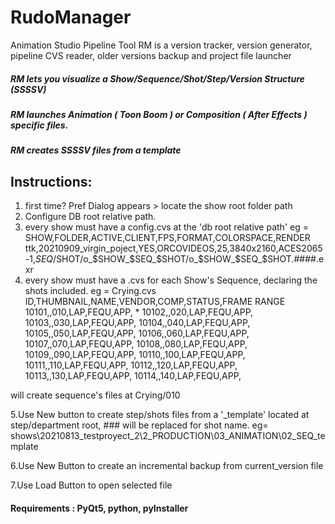 # RudoManager
Animation Studio Pipeline Tool
RM is a version tracker, version generator, pipeline CVS reader, older versions backup and project file launcher
##### RM lets you visualize a Show/Sequence/Shot/Step/Version Structure (SSSSV)
##### RM launches Animation ( Toon Boom ) or Composition ( After Effects ) specific files.
##### RM creates SSSSV files from a template

## Instructions:
1. first time? Pref Dialog appears > locate the show root folder path
2. Configure DB root relative path.
3. every show must have a config.cvs at the 'db root relative path'
eg = 
SHOW,FOLDER,ACTIVE,CLIENT,FPS,FORMAT,COLORSPACE,RENDER
ttk,20210909_virgin_poject,YES,ORCOVIDEOS,25,3840x2160,ACES2065-1,$SEQ/$SHOT/o_$SHOW_$SEQ_$SHOT/o_$SHOW_$SEQ_$SHOT.####.exr
4. every show must have a .cvs for each Show's Sequence, declaring the shots included. 
eg = Crying.cvs 
ID,THUMBNAIL,NAME,VENDOR,COMP,STATUS,FRAME RANGE
10101,,010,LAP,FEQU,APP, *
10102,,020,LAP,FEQU,APP,
10103,,030,LAP,FEQU,APP,
10104,,040,LAP,FEQU,APP,
10105,,050,LAP,FEQU,APP,
10106,,060,LAP,FEQU,APP,
10107,,070,LAP,FEQU,APP,
10108,,080,LAP,FEQU,APP,
10109,,090,LAP,FEQU,APP,
10110,,100,LAP,FEQU,APP,
10111,,110,LAP,FEQU,APP,
10112,,120,LAP,FEQU,APP,
10113,,130,LAP,FEQU,APP,
10114,,140,LAP,FEQU,APP,

will create sequence's files at Crying/010

5.Use New button to create step/shots files from a '_template' located at step/department root, ### will be replaced for shot name.
eg= 
shows\20210813_testproyect_2\2_PRODUCTION\03_ANIMATION\02_SEQ\_template

6.Use New Button to create an incremental backup from current_version file

7.Use Load Button to open selected file


#### Requirements : PyQt5, python, pyInstaller
  
